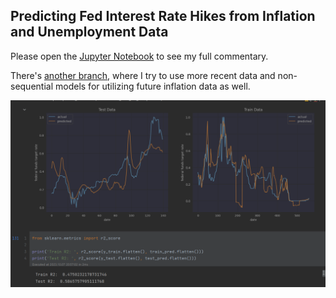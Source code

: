 ## Predicting Fed Interest Rate Hikes from Inflation and Unemployment Data

Please open the [Jupyter Notebook](main.ipynb) to see my full commentary.

There's [another branch](https://github.com/waresnew/fed-hike-predictor/tree/recent-data), where I try to use more recent data and non-sequential models for utilizing future inflation data as well.

![img.png](img.png)